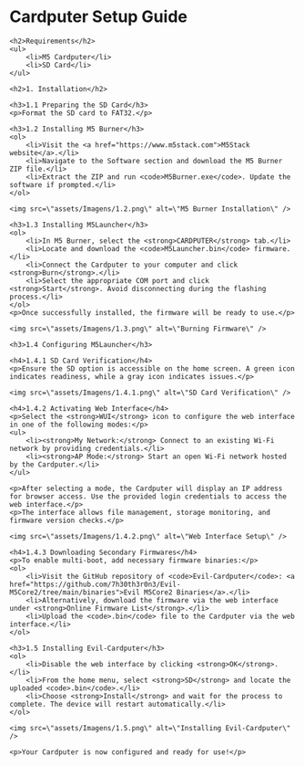 <!DOCTYPE html>
<html lang="en">
<head>
    <meta charset="UTF-8">
    <meta name="viewport" content="width=device-width, initial-scale=1.0">
    <title>README - Cardputer Setup</title>
</head>
<body>
    <h1>Cardputer Setup Guide</h1>

    <h2>Requirements</h2>
    <ul>
        <li>M5 Cardputer</li>
        <li>SD Card</li>
    </ul>

    <h2>1. Installation</h2>

    <h3>1.1 Preparing the SD Card</h3>
    <p>Format the SD card to FAT32.</p>

    <h3>1.2 Installing M5 Burner</h3>
    <ol>
        <li>Visit the <a href="https://www.m5stack.com">M5Stack website</a>.</li>
        <li>Navigate to the Software section and download the M5 Burner ZIP file.</li>
        <li>Extract the ZIP and run <code>M5Burner.exe</code>. Update the software if prompted.</li>
    </ol>

    <img src=\"assets/Imagens/1.2.png\" alt=\"M5 Burner Installation\" />

    <h3>1.3 Installing M5Launcher</h3>
    <ol>
        <li>In M5 Burner, select the <strong>CARDPUTER</strong> tab.</li>
        <li>Locate and download the <code>M5Launcher.bin</code> firmware.</li>
        <li>Connect the Cardputer to your computer and click <strong>Burn</strong>.</li>
        <li>Select the appropriate COM port and click <strong>Start</strong>. Avoid disconnecting during the flashing process.</li>
    </ol>
    <p>Once successfully installed, the firmware will be ready to use.</p>

    <img src=\"assets/Imagens/1.3.png\" alt=\"Burning Firmware\" />

    <h3>1.4 Configuring M5Launcher</h3>

    <h4>1.4.1 SD Card Verification</h4>
    <p>Ensure the SD option is accessible on the home screen. A green icon indicates readiness, while a gray icon indicates issues.</p>

    <img src=\"assets/Imagens/1.4.1.png\" alt=\"SD Card Verification\" />

    <h4>1.4.2 Activating Web Interface</h4>
    <p>Select the <strong>WUI</strong> icon to configure the web interface in one of the following modes:</p>
    <ul>
        <li><strong>My Network:</strong> Connect to an existing Wi-Fi network by providing credentials.</li>
        <li><strong>AP Mode:</strong> Start an open Wi-Fi network hosted by the Cardputer.</li>
    </ul>

    <p>After selecting a mode, the Cardputer will display an IP address for browser access. Use the provided login credentials to access the web interface.</p>
    <p>The interface allows file management, storage monitoring, and firmware version checks.</p>

    <img src=\"assets/Imagens/1.4.2.png\" alt=\"Web Interface Setup\" />

    <h4>1.4.3 Downloading Secondary Firmwares</h4>
    <p>To enable multi-boot, add necessary firmware binaries:</p>
    <ol>
        <li>Visit the GitHub repository of <code>Evil-Cardputer</code>: <a href="https://github.com/7h30th3r0n3/Evil-M5Core2/tree/main/binaries">Evil M5Core2 Binaries</a>.</li>
        <li>Alternatively, download the firmware via the web interface under <strong>Online Firmware List</strong>.</li>
        <li>Upload the <code>.bin</code> file to the Cardputer via the web interface.</li>
    </ol>

    <h3>1.5 Installing Evil-Cardputer</h3>
    <ol>
        <li>Disable the web interface by clicking <strong>OK</strong>.</li>
        <li>From the home menu, select <strong>SD</strong> and locate the uploaded <code>.bin</code>.</li>
        <li>Choose <strong>Install</strong> and wait for the process to complete. The device will restart automatically.</li>
    </ol>

    <img src=\"assets/Imagens/1.5.png\" alt=\"Installing Evil-Cardputer\" />

    <p>Your Cardputer is now configured and ready for use!</p>
</body>
</html>
